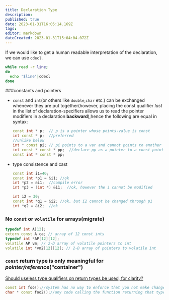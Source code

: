 ```yaml
---
title: Declaration Type
description: 
published: true
date: 2023-01-31T16:05:14.169Z
tags: 
editor: markdown
dateCreated: 2023-01-31T15:04:04.072Z
---
```


If we would like to get a human readable interpretation of the declaration, we can use `cdecl`.  

```bash
while read -r line;
do
  echo '$line'|cdecl
done
```

###constants and pointers

- `const` and `int`(or others like `double`,`char` etc.) can be exchanged whenever they are put together(however, placing the const qualifier _last_ in the list of declaration-specifiers allows us to read the pointer modifiers in a declaration __backward__),hence the following are equal in syntax:  

  ```cpp
  const int * p;  // p is a pointer whose points-value is const
  int const * p;  //preferred
  //unlike below
  int * const pi; // pi points to a var and cannot points to another
  int const * const * pp;  //declare pp as a pointer to a const pointer to a const int
  const int * const * pp;
  ```
- type consistence and cast  

  ```cpp
  const int i1=40;
  const int *p1 = &i1; //ok
  int *p2 = &i1;  //compile error
  int *p3 = (int *) &i1;  //ok, however the i cannot be modified
  
  int i2 = 30;
  const int *q1 = &i2; //ok, but i2 cannot be changed through p1
  int *q2 = &i2;  //ok
  ```

### No `const` or `volatile` for arrays(migrate)

  ```c++
  typedef int A[12]; 
  extern const A ca; // array of 12 const ints
  typedef int *AP[12][12];
  volatile AP vm; // 2-D array of volatile pointers to int
  volatile int *vm2[12][12]; // 2-D array of pointers to volatile int
  ```

### `const` return type is only meaningful for _pointer/reference_("container")

[Should useless type qualifiers on return types be used, for clarity?](http://stackoverflow.com/questions/1579435/should-useless-type-qualifiers-on-return-types-be-used-for-clarity/1579459#1579459)

  ```c++
  const int foo();//system has no way to enforce that you not make changes to the returned int
  char * const foo2();//any code calling the function returning that type shouldn't modify contents of the string
  ```
